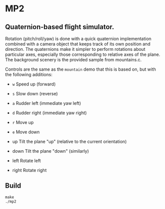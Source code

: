 # MP2

## Quaternion-based flight simulator.
Rotation (pitch/roll/yaw) is done with a quick quaternion implementation combined with a camera object that keeps track of its own position and direction. The quaternions make it simpler to perform rotations about particular axes, especially those corresponding to relative axes of the plane. The background scenery is the provided sample from mountains.c.

Controls are the same as the `mountain` demo that this is based on, but with the following additions:

* `w`   Speed up (forward)
* `s`   Slow down (reverse)
* `a`   Rudder left (immediate yaw left)
* `d`   Rudder right (immediate yaw right)
* `r`   Move up
* `e`   Move down

* up      Tilt the plane "up" (relative to the current orientation)
* down    Tilt the plane "down" (similarly)
* left    Rotate left
* right   Rotate right


## Build
    make
    ./mp2
